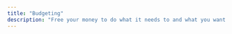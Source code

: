 ```yaml
---
title: "Budgeting"
description: "Free your money to do what it needs to and what you want to."
---
```

